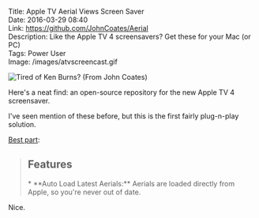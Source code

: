 Title: Apple TV Aerial Views Screen Saver  
Date: 2016-03-29 08:40  
Link: https://github.com/JohnCoates/Aerial  
Description: Like the Apple TV 4 screensavers? Get these for your Mac (or PC)  
Tags: Power User  
Image: /images/atvscreencast.gif  

![Tired of Ken Burns? (From John Coates)][1]

Here's a neat find: an open-source repository for the new Apple TV 4 screensaver.

I've seen mention of these before, but this is the first fairly plug-n-play solution.

[Best part][2]:

<!-- {Used vanilla HTML for the second-level heading because `markdown-it-anchor` saw the `##` in the markdown source -->
> <h2>Features</h2>
> * **Auto Load Latest Aerials:** Aerials are loaded directly from Apple, so you're never out of date.

Nice.

[1]: /images/atvscreencast.gif "Example of ATV 4 screensaver (From John Coates)"
[2]: https://github.com/JohnCoates/Aerial/blob/master/Readme.md "README.md from the GitHub repo"

<style>
	figcaption {
		max-width: 50%;
	}
</style> 